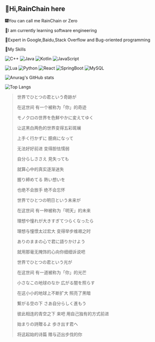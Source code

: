 ## :wave:Hi,RainChain here

:fireworks:You can call me RainChain or Zero

:book:I am currently learning software engineering

:muscle:Expert in Google,Baidu,Stack Overflow and Bug-oriented programming

:balloon:My Skills

![C++](https://img.shields.io/badge/-C++-a0cdf6?style=flat-square&logo=c%2B%2B&logoColor=fff)
![Java](https://img.shields.io/badge/-Java-eb6e25?style=flat-square&logo=Java&logoColor=fff)
![Kotlin](https://img.shields.io/badge/-Kotlin-e9a3f6?style=flat-square&logo=Kotlin&logoColor=fff)
![JavaScript](https://img.shields.io/badge/-JavaScript-f1e968?style=flat-square&logo=javascript&logoColor=fff)

![Lua](https://img.shields.io/badge/-Lua-6756ef?style=flat-square&logo=Lua&logoColor=fff)
![Python](https://img.shields.io/badge/-Python-3e74a2?style=flat-square&logo=Python&logoColor=fff)
![React](https://img.shields.io/badge/-React-2d98ce?style=flat-square&logo=React&logoColor=fff)
![SpringBoot](https://img.shields.io/badge/-SpringBoot-87f37f?style=flat-square&logo=SpringBoot&logoColor=fff)
![MySQL](https://img.shields.io/badge/-MySQL-4479A1?style=flat-square&logo=MySQL&logoColor=fff)

![Anurag's GitHub stats](https://github-readme-stats.vercel.app/api?username=RainChain-Zero&count_private=true)

![Top Langs](https://github-readme-stats.vercel.app/api/top-langs/?username=RainChain-Zero&layout=compact&hide=css)

> 世界でひとつの君という奇跡が 
> 
> 在这世间 有一个被称为「你」的奇迹
> 
> モノクロの世界を色鮮やかに変えてゆく
> 
> 让这黑白两色的世界变得五彩斑斓
> 
> 上手く行かずに 臆病になって
> 
> 无法好好前进 变得胆怯懦弱
> 
> 自分らしささえ 見失っても
> 
> 就算心中的真实逐渐迷失
> 
> 握り締めてる 熱い想いを
> 
> 也绝不会放手 绝不会忘怀
> 
> 世界でひとつの明日という未来が
> 
> 在这世间 有一种被称为「明天」的未来
> 
> 理想や憧れが大きすぎてつらくなったら
> 
> 理想与憧憬太过宏大 变得举步维艰之时
> 
> ありのままの心で君に語りかけよう
> 
> 就用那毫无掩饰的心向你细细诉说吧
> 
> 世界でひとつの君という光が
> 
> 在这世间 有一道被称为「你」的光芒
> 
> 小さなこの地球のなか 広がる闇を照らす
> 
> 在这小小的地球上不断扩大 照亮了黑暗
> 
> 繋がる空の下 さあ自分らしく進もう
> 
> 彼此相连的青空之下 来吧 用自己独有的方式前进
> 
> 始まりの詩贈るよ 歩き出す君へ
> 
> 将这起始的诗篇 赠与迈出步伐的你
